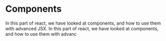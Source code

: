 # Components

In this part of react, we have looked at components, and how to use them with advanced JSX.
In this part of react, we have looked at components, and how to use them with advanc